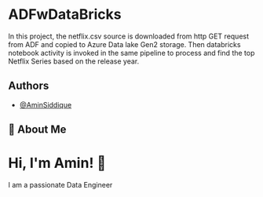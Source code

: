 # ADFwDataBricks


In this project, the netflix.csv source is downloaded from http GET request from ADF and copied to Azure Data lake Gen2 storage. Then databricks notebook activity is invoked in the same pipeline to process and find the top Netflix Series based on the release year.



## Authors

- [@AminSiddique](https://github.com/Amin-Siddique)

## 🚀 About Me
# Hi, I'm Amin! 👋

I am a passionate Data Engineer 




